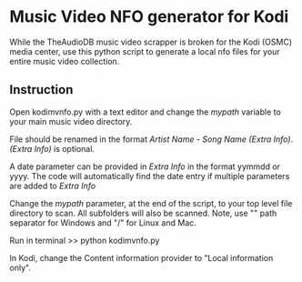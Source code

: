 <H1>Music Video NFO generator for Kodi</H1>

While the TheAudioDB music video scrapper is broken for the Kodi (OSMC) media center, use this python script to generate a local nfo files for your entire music video collection.

<H2>Instruction</H2>

Open kodimvnfo.py with a text editor and change the <i>mypath</i> variable to your main music video directory.

File should be renamed in the format <i>Artist Name - Song Name (Extra Info)</i>. <i>(Extra Info)</i> is optional.

A date parameter can be provided in <i>Extra Info</i> in the format yymmdd or yyyy. The code will automatically find the date entry if multiple parameters are added to <i>Extra Info</i>

Change the <i>mypath</i> parameter, at the end of the script, to your top level file directory to scan. All subfolders will also be scanned. Note, use "\" path separator for Windows and "/" for Linux and Mac.

Run in terminal >> python kodimvnfo.py

In Kodi, change the Content information provider to "Local information only".
